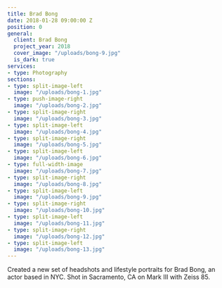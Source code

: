 ```yaml
---
title: Brad Bong
date: 2018-01-28 09:00:00 Z
position: 0
general:
  client: Brad Bong
  project_year: 2018
  cover_image: "/uploads/bong-9.jpg"
  is_dark: true
services:
- type: Photography
sections:
- type: split-image-left
  image: "/uploads/bong-1.jpg"
- type: push-image-right
  image: "/uploads/bong-2.jpg"
- type: split-image-right
  image: "/uploads/bong-3.jpg"
- type: split-image-left
  image: "/uploads/bong-4.jpg"
- type: split-image-right
  image: "/uploads/bong-5.jpg"
- type: split-image-left
  image: "/uploads/bong-6.jpg"
- type: full-width-image
  image: "/uploads/bong-7.jpg"
- type: split-image-right
  image: "/uploads/bong-8.jpg"
- type: split-image-left
  image: "/uploads/bong-9.jpg"
- type: split-image-right
  image: "/uploads/bong-10.jpg"
- type: split-image-left
  image: "/uploads/bong-11.jpg"
- type: split-image-right
  image: "/uploads/bong-12.jpg"
- type: split-image-left
  image: "/uploads/bong-13.jpg"
---
```


Created a new set of headshots and lifestyle portraits for Brad Bong, an actor based in NYC. Shot in Sacramento, CA on Mark III with Zeiss 85.